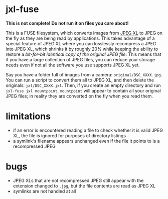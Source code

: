 # jxl-fuse

**This is not complete! Do not run it on files you care about!**

This is a FUSE filesystem, which converts images from [JPEG XL](https://jpegxl.info/) to JPEG on the fly as they are being read by applications. This takes advantage of a special feature of JPEG XL where you can losslessly recompress a JPEG into JPEG XL, which shrinks it by roughly 20% while keeping the ability to restore a _bit-for-bit identical copy of the original JPEG file_. This means that if you have a large collection of JPEG files, you can reduce your storage needs even if not all the software you use supports JPEG XL yet.

Say you have a folder full of images from a camera: `original/DSC_XXXX.jpg`. You can run a script to convert them all to JPEG XL, and then delete the originals: `jxl/DSC_XXXX.jxl`. Then, if you create an empty directory and run `jxl-fuse jxl mountpoint`, `mountpoint` will appear to contain all your original JPEG files; in reality they are converted on the fly when you read them.

# limitations

- if an error is encountered reading a file to check whether it is valid JPEG XL, the file is ignored for purposes of directory listings
- a symlink's filename appears unchanged even if the file it points to is a recompressed JPEG

# bugs

- JPEG XLs that are not recompressed JPEG still appear with the extension changed to `.jpg`, but the file contents are read as JPEG XL
- symlinks are not handled at all
